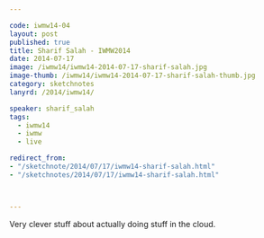 ```yaml
---

code: iwmw14-04
layout: post
published: true
title: Sharif Salah - IWMW2014
date: 2014-07-17
image: /iwmw14/iwmw14-2014-07-17-sharif-salah.jpg
image-thumb: /iwmw14/iwmw14-2014-07-17-sharif-salah-thumb.jpg
category: sketchnotes
lanyrd: /2014/iwmw14/

speaker: sharif_salah
tags:
  - iwmw14
  - iwmw
  - live

redirect_from:
- "/sketchnote/2014/07/17/iwmw14-sharif-salah.html"
- "/sketchnotes/2014/07/17/iwmw14-sharif-salah.html"



---
```


Very clever stuff about actually doing stuff in the cloud.
